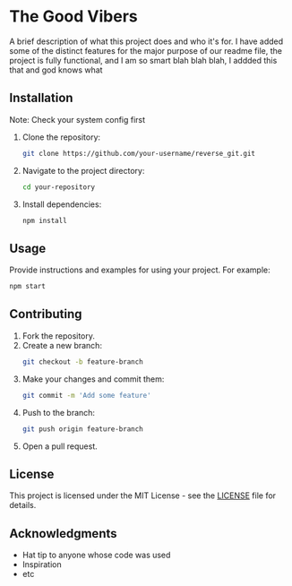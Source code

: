 # The Good Vibers

A brief description of what this project does and who it's for.
I have added some of the distinct features for the major purpose of our readme file, the project is fully functional,
and I am so smart blah blah blah, I addded this that and god knows what

## Installation

Note: Check your system config first

1. Clone the repository:
    ```sh
    git clone https://github.com/your-username/reverse_git.git
    ```
2. Navigate to the project directory:
   ```sh
   cd your-repository
   ```
3. Install dependencies:
   ```sh
   npm install
   ```

## Usage

Provide instructions and examples for using your project. For example:

```sh
npm start
```

## Contributing

1. Fork the repository.
2. Create a new branch:
   ```sh
   git checkout -b feature-branch
   ```
3. Make your changes and commit them:
   ```sh
   git commit -m 'Add some feature'
   ```
4. Push to the branch:
   ```sh
   git push origin feature-branch
   ```
5. Open a pull request.

## License

This project is licensed under the MIT License - see the [LICENSE](LICENSE) file for details.

## Acknowledgments

- Hat tip to anyone whose code was used
- Inspiration
- etc
